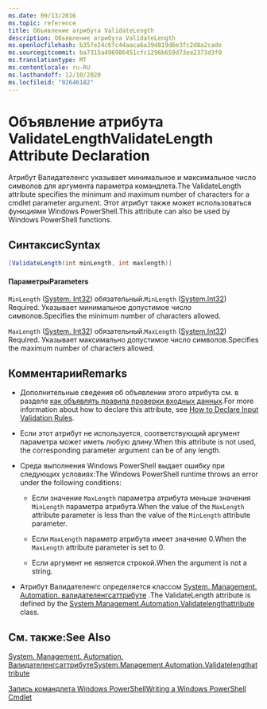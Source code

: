```yaml
---
ms.date: 09/13/2016
ms.topic: reference
title: Объявление атрибута ValidateLength
description: Объявление атрибута ValidateLength
ms.openlocfilehash: b35fe24c6fc44aaca6a39d819d6e3fc2d8a2cade
ms.sourcegitcommit: ba7315a496986451cfc1296b659d73ea2373d3f0
ms.translationtype: MT
ms.contentlocale: ru-RU
ms.lasthandoff: 12/10/2020
ms.locfileid: "92646182"
---
```

# <a name="validatelength-attribute-declaration"></a><span data-ttu-id="2a99e-103">Объявление атрибута ValidateLength</span><span class="sxs-lookup"><span data-stu-id="2a99e-103">ValidateLength Attribute Declaration</span></span>

<span data-ttu-id="2a99e-104">Атрибут Валидателенгс указывает минимальное и максимальное число символов для аргумента параметра командлета.</span><span class="sxs-lookup"><span data-stu-id="2a99e-104">The ValidateLength attribute specifies the minimum and maximum number of characters for a cmdlet parameter argument.</span></span> <span data-ttu-id="2a99e-105">Этот атрибут также может использоваться функциями Windows PowerShell.</span><span class="sxs-lookup"><span data-stu-id="2a99e-105">This attribute can also be used by Windows PowerShell functions.</span></span>

## <a name="syntax"></a><span data-ttu-id="2a99e-106">Синтаксис</span><span class="sxs-lookup"><span data-stu-id="2a99e-106">Syntax</span></span>

```csharp
[ValidateLength(int minLength, int maxlength)]
```

#### <a name="parameters"></a><span data-ttu-id="2a99e-107">Параметры</span><span class="sxs-lookup"><span data-stu-id="2a99e-107">Parameters</span></span>

<span data-ttu-id="2a99e-108">`MinLength` ([System. Int32](/dotnet/api/System.Int32)) обязательный.</span><span class="sxs-lookup"><span data-stu-id="2a99e-108">`MinLength` ([System.Int32](/dotnet/api/System.Int32)) Required.</span></span> <span data-ttu-id="2a99e-109">Указывает минимальное допустимое число символов.</span><span class="sxs-lookup"><span data-stu-id="2a99e-109">Specifies the minimum number of characters allowed.</span></span>

<span data-ttu-id="2a99e-110">`MaxLength` ([System. Int32](/dotnet/api/System.Int32)) обязательный.</span><span class="sxs-lookup"><span data-stu-id="2a99e-110">`MaxLength` ([System.Int32](/dotnet/api/System.Int32)) Required.</span></span> <span data-ttu-id="2a99e-111">Указывает максимально допустимое число символов.</span><span class="sxs-lookup"><span data-stu-id="2a99e-111">Specifies the maximum number of characters allowed.</span></span>

## <a name="remarks"></a><span data-ttu-id="2a99e-112">Комментарии</span><span class="sxs-lookup"><span data-stu-id="2a99e-112">Remarks</span></span>

- <span data-ttu-id="2a99e-113">Дополнительные сведения об объявлении этого атрибута см. в разделе [как объявлять правила проверки входных данных](./how-to-validate-parameter-input.md).</span><span class="sxs-lookup"><span data-stu-id="2a99e-113">For more information about how to declare this attribute, see [How to Declare Input Validation Rules](./how-to-validate-parameter-input.md).</span></span>

- <span data-ttu-id="2a99e-114">Если этот атрибут не используется, соответствующий аргумент параметра может иметь любую длину.</span><span class="sxs-lookup"><span data-stu-id="2a99e-114">When this attribute is not used, the corresponding parameter argument can be of any length.</span></span>

- <span data-ttu-id="2a99e-115">Среда выполнения Windows PowerShell выдает ошибку при следующих условиях:</span><span class="sxs-lookup"><span data-stu-id="2a99e-115">The Windows PowerShell runtime throws an error under the following conditions:</span></span>

  - <span data-ttu-id="2a99e-116">Если значение `MaxLength` параметра атрибута меньше значения `MinLength` параметра атрибута.</span><span class="sxs-lookup"><span data-stu-id="2a99e-116">When the value of the `MaxLength` attribute parameter is less than the value of the `MinLength` attribute parameter.</span></span>

  - <span data-ttu-id="2a99e-117">Если `MaxLength` параметр атрибута имеет значение 0.</span><span class="sxs-lookup"><span data-stu-id="2a99e-117">When the `MaxLength` attribute parameter is set to 0.</span></span>

  - <span data-ttu-id="2a99e-118">Если аргумент не является строкой.</span><span class="sxs-lookup"><span data-stu-id="2a99e-118">When the argument is not a string.</span></span>

- <span data-ttu-id="2a99e-119">Атрибут Валидателенгс определяется классом [System. Management. Automation. валидателенгсаттрибуте](/dotnet/api/System.Management.Automation.ValidateLengthAttribute) .</span><span class="sxs-lookup"><span data-stu-id="2a99e-119">The ValidateLength attribute is defined by the [System.Management.Automation.Validatelengthattribute](/dotnet/api/System.Management.Automation.ValidateLengthAttribute) class.</span></span>

## <a name="see-also"></a><span data-ttu-id="2a99e-120">См. также:</span><span class="sxs-lookup"><span data-stu-id="2a99e-120">See Also</span></span>

[<span data-ttu-id="2a99e-121">System. Management. Automation. Валидателенгсаттрибуте</span><span class="sxs-lookup"><span data-stu-id="2a99e-121">System.Management.Automation.Validatelengthattribute</span></span>](/dotnet/api/System.Management.Automation.ValidateLengthAttribute)

[<span data-ttu-id="2a99e-122">Запись командлета Windows PowerShell</span><span class="sxs-lookup"><span data-stu-id="2a99e-122">Writing a Windows PowerShell Cmdlet</span></span>](./writing-a-windows-powershell-cmdlet.md)
